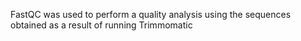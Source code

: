 FastQC was used to perform a quality analysis using the sequences obtained as a result of running Trimmomatic
